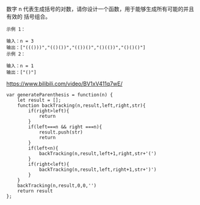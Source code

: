数字 n 代表生成括号的对数，请你设计一个函数，用于能够生成所有可能的并且 有效的 括号组合。

```
示例 1：

输入：n = 3
输出：["((()))","(()())","(())()","()(())","()()()"]
示例 2：

输入：n = 1
输出：["()"]

```

https://www.bilibili.com/video/BV1xV411q7wE/

```
var generateParenthesis = function(n) {
    let result = [];
    function backTracking(n,result,left,right,str){
        if(right>left){
            return
        }
        if(left===n && right ===n){
            result.push(str)
            return
        }
        if(left<n){
            backTracking(n,result,left+1,right,str+'(')
        }
        if(right<left){
            backTracking(n,result,left,right+1,str+')')
        }
    }
    backTracking(n,result,0,0,'')
    return result
};
```
